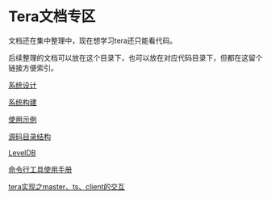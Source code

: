# Tera文档专区
文档还在集中整理中，现在想学习tera还只能看代码。

后续整理的文档可以放在这个目录下，也可以放在对应代码目录下，但都在这留个链接方便索引。

[系统设计](https://github.com/BaiduPS/tera/blob/master/doc/tera_design.md)

[系统构建](https://github.com/BaiduPS/tera/blob/master/BUILD)

[使用示例](https://github.com/BaiduPS/tera/wiki/%E4%B8%BB%E8%A6%81API%E4%BD%BF%E7%94%A8%E6%96%B9%E6%B3%95)

[源码目录结构](https://github.com/BaiduPS/tera/blob/master/src/README.md)

[LevelDB](https://github.com/BaiduPS/tera/blob/master/src/leveldb/README.md)

[命令行工具使用手册](https://github.com/BaiduPS/tera/blob/master/doc/teracli.md)

[tera实现之master、ts、client的交互](https://github.com/BaiduPS/tera/blob/master/doc/master-ts-client-interactive.md)
